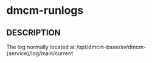 dmcm-runlogs
=======

DESCRIPTION
-------
  The log normally located at /opt/dmcm-base/sv/dmcm-{service}/log/main/current

